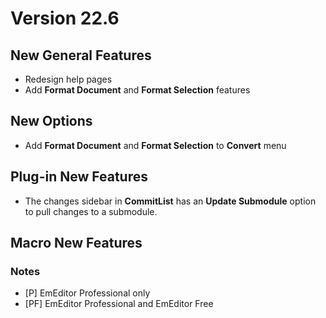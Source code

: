 # Version 22.6

<!-- TODO Add date -->

## New General Features

- Redesign help pages
- Add **Format Document** and **Format Selection** features

## New Options

- Add **Format Document** and **Format Selection** to **Convert** menu

## Plug-in New Features <pro />

- The changes sidebar in **CommitList** has an **Update Submodule** option to pull changes to a submodule.

## Macro New Features <pro />

### Notes

- \[P\] EmEditor Professional only
- \[PF\] EmEditor Professional and EmEditor Free
